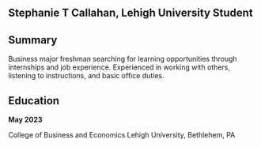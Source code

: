 ## Stephanie T Callahan, Lehigh University Student

## Summary

Business major freshman searching for learning opportunities through internships and job experience. Experienced in working with others, listening to instructions, and basic office duties.

## Education

**May 2023**

College of Business and Economics
Lehigh University, Bethlehem, PA						
